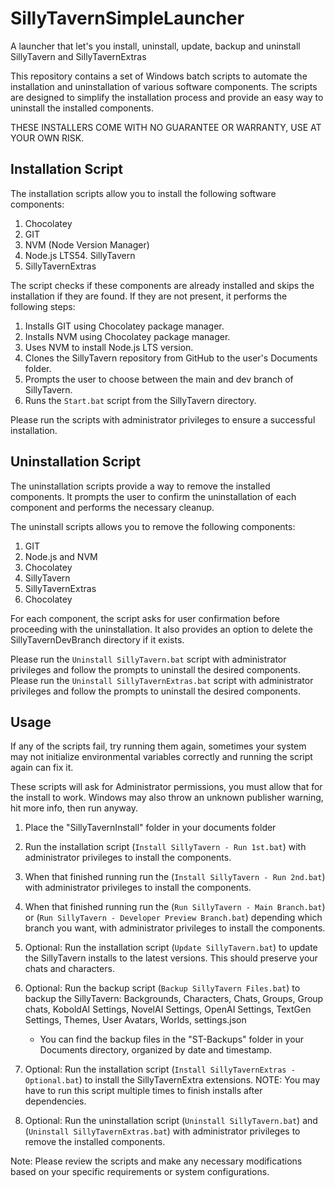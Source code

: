 # SillyTavernSimpleLauncher
A launcher that let's you install, uninstall, update, backup and uninstall SillyTavern and SillyTavernExtras

This repository contains a set of Windows batch scripts to automate the installation and uninstallation of various software components. The scripts are designed to simplify the installation process and provide an easy way to uninstall the installed components.

THESE INSTALLERS COME WITH NO GUARANTEE OR WARRANTY, USE AT YOUR OWN RISK.

## Installation Script

The installation scripts allow you to install the following software components:

1. Chocolatey 
2. GIT
3. NVM (Node Version Manager)
4. Node.js LTS54. SillyTavern
6. SillyTavernExtras

The script checks if these components are already installed and skips the installation if they are found. If they are not present, it performs the following steps:

1. Installs GIT using Chocolatey package manager.
2. Installs NVM using Chocolatey package manager.
3. Uses NVM to install Node.js LTS version.
4. Clones the SillyTavern repository from GitHub to the user's Documents folder.
5. Prompts the user to choose between the main and dev branch of SillyTavern.
6. Runs the `Start.bat` script from the SillyTavern directory.

Please run the scripts with administrator privileges to ensure a successful installation.

## Uninstallation Script

The uninstallation scripts provide a way to remove the installed components. It prompts the user to confirm the uninstallation of each component and performs the necessary cleanup.

The uninstall scripts allows you to remove the following components:

1. GIT
2. Node.js and NVM
3. Chocolatey
4. SillyTavern
5. SillyTavernExtras
6. Chocolatey 

For each component, the script asks for user confirmation before proceeding with the uninstallation. It also provides an option to delete the SillyTavernDevBranch directory if it exists.

Please run the `Uninstall SillyTavern.bat` script with administrator privileges and follow the prompts to uninstall the desired components.
Please run the `Uninstall SillyTavernExtras.bat` script with administrator privileges and follow the prompts to uninstall the desired components.

## Usage

If any of the scripts fail, try running them again, sometimes your system may not initialize environmental variables correctly and running the script again can fix it. 

These scripts will ask for Administrator permissions, you must allow that for the install to work. Windows may also throw an unknown publisher warning, hit more info, then run anyway.

1. Place the "SillyTavernInstall" folder in your documents folder

2. Run the installation script (`Install SillyTavern - Run 1st.bat`) with administrator privileges to install the components.

3. When that finished running run the (`Install SillyTavern - Run 2nd.bat`) with administrator privileges to install the components.

4. When that finished running run the (`Run SillyTavern - Main Branch.bat`) or (`Run SillyTavern - Developer Preview Branch.bat`) depending which branch you want, with administrator privileges to install the components.

5. Optional: Run the installation script (`Update SillyTavern.bat`) to update the SillyTavern installs to the latest versions. This should preserve your chats and characters. 

6. Optional: Run the backup script (`Backup SillyTavern Files.bat`) to backup the SillyTavern: Backgrounds, Characters, Chats, Groups, Group chats, KoboldAI Settings, NovelAI Settings, OpenAI Settings, TextGen Settings, Themes, User Avatars, Worlds, settings.json 
	-  You can find the backup files in the "ST-Backups" folder in your Documents directory, organized by date and timestamp.

7. Optional: Run the installation script (`Install SillyTavernExtras - Optional.bat`) to install the SillyTavernExtra extensions. NOTE: You may have to run this script multiple times to finish installs after dependencies.

8. Optional: Run the uninstallation script (`Uninstall SillyTavern.bat`) and (`Uninstall SillyTavernExtras.bat`) with administrator privileges to remove the installed components.

Note: Please review the scripts and make any necessary modifications based on your specific requirements or system configurations.


